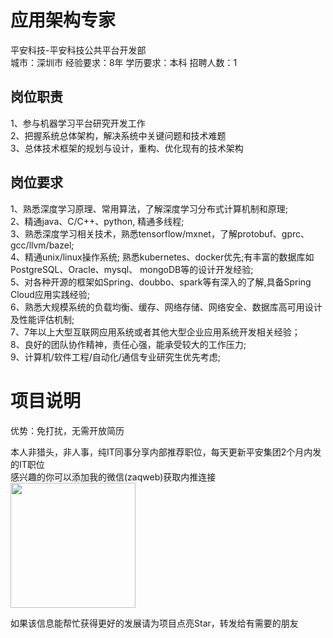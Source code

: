 # 应用架构专家
平安科技-平安科技公共平台开发部  
城市：深圳市 经验要求：8年 学历要求：本科  招聘人数：1

## 岗位职责
1、参与机器学习平台研究开发工作   
2、把握系统总体架构，解决系统中关键问题和技术难题   
3、总体技术框架的规划与设计，重构、优化现有的技术架构

## 岗位要求
1、熟悉深度学习原理、常用算法，了解深度学习分布式计算机制和原理;   
2、精通java、C/C++、python, 精通多线程;   
3、熟悉深度学习相关技术，熟悉tensorflow/mxnet，了解protobuf、gprc、gcc/llvm/bazel;   
4、精通unix/linux操作系统; 熟悉kubernetes、docker优先;有丰富的数据库如PostgreSQL、Oracle、mysql、 mongoDB等的设计开发经验;   
5、对各种开源的框架如Spring、doubbo、spark等有深入的了解,具备Spring Cloud应用实践经验;   
6、熟悉大规模系统的负载均衡、缓存、网络存储、网络安全、数据库高可用设计及性能评估机制;   
7、7年以上大型互联网应用系统或者其他大型企业应用系统开发相关经验；   
8、良好的团队协作精神，责任心强，能承受较大的工作压力;   
9、计算机/软件工程/自动化/通信专业研究生优先考虑;

# 项目说明

优势：免打扰，无需开放简历

本人非猎头，非人事，纯IT同事分享内部推荐职位，每天更新平安集团2个月内发的IT职位  
感兴趣的你可以添加我的微信(zaqweb)获取内推连接  
<img src="https://github.com/zaqweb/PA-IT-JOBS/blob/master/WechatICode.jpeg"  height="200" width="200">

如果该信息能帮忙获得更好的发展请为项目点亮Star，转发给有需要的朋友




